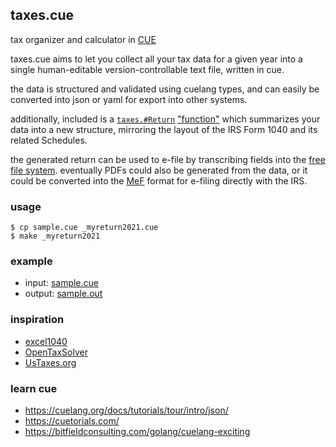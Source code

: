 ## taxes.cue

tax organizer and calculator in [CUE](https://cuelang.org/)

taxes.cue aims to let you collect all your tax data for a given year into a single human-editable version-controllable text file, written in cue.

the data is structured and validated using cuelang types, and can easily be converted into json or yaml for export into other systems.

additionally, included is a [`taxes.#Return`](/return.cue) ["function"](https://cuetorials.com/patterns/functions/) which summarizes your data into a new structure, mirroring the layout of the IRS Form 1040 and its related Schedules.

the generated return can be used to e-file by transcribing fields into the [free file system](https://www.freefilefillableforms.com/).
eventually PDFs could also be generated from the data, or it could be converted into the [MeF](https://www.irs.gov/e-file-providers/modernized-e-file-overview) format for e-filing directly with the IRS.


### usage

```
$ cp sample.cue _myreturn2021.cue
$ make _myreturn2021
```

### example

- input: [sample.cue](/sample.cue)
- output: [sample.out](/sample.out)

### inspiration

- [excel1040](http://excel1040.com)
- [OpenTaxSolver](http://opentaxsolver.sourceforge.net/)
- [UsTaxes.org](https://github.com/UsTaxes/UsTaxes)

### learn cue

- https://cuelang.org/docs/tutorials/tour/intro/json/
- https://cuetorials.com/
- https://bitfieldconsulting.com/golang/cuelang-exciting